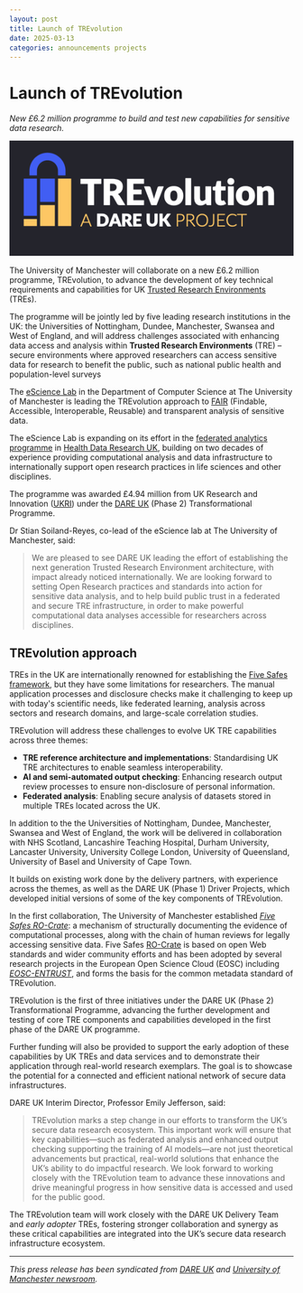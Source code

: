 ```yaml
---
layout: post
title: Launch of TREvolution
date: 2025-03-13
categories: announcements projects
---
```


# Launch of TREvolution

_New £6.2 million programme to build and test new capabilities for sensitive data research._

![TREvolution logo](/images/logo/trevolution.png)

The University of Manchester will collaborate on a new £6.2 million programme, TREvolution, to advance the development of key technical requirements and capabilities for UK [Trusted Research Environments](https://www.researchdata.scot/accessing-data/information-for-researchers/tres-and-data-access/) (TREs).

The programme will be jointly led by five leading research institutions in the UK: the Universities of Nottingham, Dundee, Manchester, Swansea and West of England, and will address challenges associated with enhancing data access and analysis within **Trusted Research Environments** (TRE)  – secure environments where approved researchers can access sensitive data for research to benefit the public, such as national public health and population-level surveys

The [eScience Lab](https://esciencelab.org.uk/) in the Department of Computer Science at The University of Manchester is leading the TREvolution approach to [FAIR](https://book.the-turing-way.org/reproducible-research/rdm/rdm-fair) (Findable, Accessible, Interoperable, Reusable) and transparent analysis of sensitive data. 

The eScience Lab is expanding on its effort in the [federated analytics programme](https://federated-analytics.ac.uk/) in [Health Data Research UK](https://www.hdruk.ac.uk/), building on two decades of experience providing computational analysis and data infrastructure to internationally support open research practices in life sciences and other disciplines.

The programme was awarded £4.94 million from UK Research and Innovation ([UKRI](https://www.ukri.org/)) under the [DARE UK](https://dareuk.org.uk/how-we-work/ongoing-activities/) (Phase 2) Transformational Programme.

Dr Stian Soiland-Reyes, co-lead of the eScience lab at The University of Manchester, said:

> We are pleased to see DARE UK leading the effort of establishing the next generation Trusted Research Environment architecture, with impact already noticed internationally. We are looking forward to setting Open Research practices and standards into action for sensitive data analysis, and to help build public trust in a federated and secure TRE infrastructure, in order to make powerful computational data analyses accessible for researchers across disciplines.


## TREvolution approach 

TREs in the UK are internationally renowned for establishing the [Five Safes framework](https://ukdataservice.ac.uk/help/secure-lab/what-is-the-five-safes-framework/), but they have some limitations for researchers. The manual application processes and disclosure checks make it challenging to keep up with today's scientific needs, like federated learning, analysis across sectors and research domains, and large-scale correlation studies.

TREvolution will address these challenges to evolve UK TRE capabilities across three themes:

-   **TRE reference architecture and implementations**: Standardising UK TRE architectures to enable seamless interoperability.
-   **AI and semi-automated output checking**: Enhancing research output review processes to ensure non-disclosure of personal information.
-   **Federated analysis**: Enabling secure analysis of datasets stored in multiple TREs located across the UK.

In addition to the the Universities of Nottingham, Dundee, Manchester, Swansea and West of England, the work will be delivered in collaboration with NHS Scotland, Lancashire Teaching Hospital, Durham University, Lancaster University, University College London, University of Queensland, University of Basel and University of Cape Town.

It builds on existing work done by the delivery partners, with experience across the themes, as well as the DARE UK (Phase 1) Driver Projects, which developed initial versions of some of the key components of TREvolution.

In the first collaboration, The University of Manchester established  [*Five Safes RO-Crate*](https://www.researchobject.org/ro-crate/5s-crate): a mechanism of structurally documenting the evidence of computational processes, along with the chain of human reviews for legally accessing sensitive data. Five Safes [RO-Crate](/products/researchobject/) is based on open Web standards and wider community efforts and has been adopted by several research projects in the European Open Science Cloud (EOSC) including  [*EOSC-ENTRUST*](/projects/eosc-entrust/), and forms the basis for the common metadata standard of TREvolution.

TREvolution is the first of three initiatives under the DARE UK (Phase 2) Transformational Programme, advancing the further development and testing of core TRE components and capabilities developed in the first phase of the DARE UK programme.

Further funding will also be provided to support the early adoption of these capabilities by UK TREs and data services and to demonstrate their application through real-world research exemplars. The goal is to showcase the potential for a connected and efficient national network of secure data infrastructures.

DARE UK Interim Director, Professor Emily Jefferson, said: 

> TREvolution marks a step change in our efforts to transform the UK’s secure data research ecosystem. This important work will ensure that key capabilities—such as federated analysis and enhanced output checking supporting the training of AI models—are not just theoretical advancements but practical, real-world solutions that enhance the UK’s ability to do impactful research. We look forward to working closely with the TREvolution team to advance these innovations and drive meaningful progress in how sensitive data is accessed and used for the public good.

The TREvolution team will work closely with the DARE UK Delivery Team and *early adopter* TREs, fostering stronger collaboration and synergy as these critical capabilities are integrated into the UK’s secure data research infrastructure ecosystem.

---

_This press release has been syndicated from [DARE UK](https://dareuk.org.uk/news-and-events/new-6-2-million-programme-to-build-and-test-new-capabilities-for-sensitive-data-research/) and [University of Manchester newsroom](https://www.manchester.ac.uk/about/news/new-62-million-programme-to-build-and-test-new-capabilities-for-sensitive-data-research/)._


